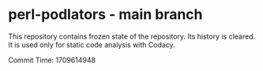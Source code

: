 # perl-podlators - main branch

This repository contains frozen state of the repository.
Its history is cleared. It is used only for static code
analysis with Codacy.

Commit Time: 1709614948